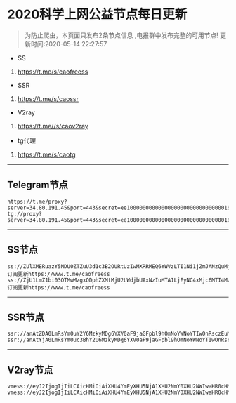 
# 2020科学上网公益节点每日更新

>为防止爬虫，本页面只发布2条节点信息 ,电报群中发布完整的可用节点!
更新时间:2020-05-14 22:27:57

- SS     
1. https://t.me/s/caofreess
- SSR
1. https://t.me/s/caossr
- V2ray
1. https://t.me//s/caov2ray
- tg代理
1. https://t.me/s/caotg
----------


## Telegram节点

```
https://t.me/proxy?server=34.80.191.45&port=443&secret=ee100000000000000000000000000000016e6f64656a732e6f7267
tg://proxy?server=34.80.191.45&port=443&secret=ee100000000000000000000000000000016e6f64656a732e6f7267
```

----------


## SS节点

```
ss://ZUlXMERuazY5NDU0ZTZuU3d1c3B2OURtUzIwMXRRMEQ6YWVzLTI1Ni1jZmJANzQuMjA3LjI0Ni4yNDI6ODA5OQ==#订阅更新https://www.t.me/caofreess
ss://ZjU1LmZ1bi03OTMwMzgxODphZXMtMjU2LWdjbUAxNzIuMTA1LjEyNC4xMjc6MTI4MzE=#订阅更新https://www.t.me/caofreess

```
----------


## SSR节点

```
ssr://anAtZDA0LmRsYm0uY2Y6MzkyMDg6YXV0aF9jaGFpbl9hOmNoYWNoYTIwOnRsczEuMl90aWNrZXRfYXV0aDpRa1JyV0doci8_b2Jmc3BhcmFtPSZwcm90b3BhcmFtPSZyZW1hcmtzPTU1UzE1b3FsNTc2a1FHTmhiM056Y3VhdmotYVhwZWFidE9hV3NBPT0mZ3JvdXA9Nks2aTZaaUY1cHUwNXBhd2FIUjBjSE02THk5M2QzY3VkQzV0WlM5allXOXpjM0k9
ssr://anAtYjA0LmRsYm0uc3BhY2U6MzkyMDg6YXV0aF9jaGFpbl9hOmNoYWNoYTIwOnRsczEuMl90aWNrZXRfYXV0aDpRa1JyV0doci8_b2Jmc3BhcmFtPSZwcm90b3BhcmFtPSZyZW1hcmtzPTU1UzE1b3FsNTc2a1FHTmhiM056Y3VhdmotYVhwZWFidE9hV3NBPT0mZ3JvdXA9Nks2aTZaaUY1cHUwNXBhd2FIUjBjSE02THk5M2QzY3VkQzV0WlM5allXOXpjM0k9

```
----------



## V2ray节点
```
vmess://eyJ2IjogIjIiLCAicHMiOiAiXHU4YmEyXHU5NjA1XHU2NmY0XHU2NWIwaHR0cHM6Ly93d3cudC5tZS9jYW92MnJheSIsICJhZGQiOiAiMTMyLjE0Ny4xMDYuMzMiLCAicG9ydCI6ICI4MDgwIiwgImlkIjogIjJjMTVkZDY5LTUwMWQtNDNiYi1iZjcxLTY5ZmRjMGZiMTYzNSIsICJhaWQiOiAiMiIsICJuZXQiOiAid3MiLCAidHlwZSI6ICJub25lIiwgImhvc3QiOiAiY2RuLndvcndvcndlZS5jb20iLCAicGF0aCI6ICIvdG1pWW0xZURaTnNiOTNxSyIsICJ0bHMiOiAiIn0=
vmess://eyJ2IjogIjIiLCAicHMiOiAiXHU4YmEyXHU5NjA1XHU2NmY0XHU2NWIwaHR0cHM6Ly93d3cudC5tZS9jYW92MnJheSIsICJhZGQiOiAiY2Fub25nb29kLm1sIiwgInBvcnQiOiAiNDQzIiwgImlkIjogIjM0OGQ4YzA0LTkwMzEtMTFlYS04NmU2LTU2MDAwMmJkMzI3NCIsICJhaWQiOiAiNDYiLCAibmV0IjogIndzIiwgInR5cGUiOiAibm9uZSIsICJob3N0IjogImNhbm9uZ29vZC5tbCIsICJwYXRoIjogIi9waGI3Q2NtTi8iLCAidGxzIjogInRscyJ9

```



